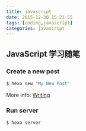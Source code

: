 ```yaml
---
title: javascript
date: 2015-12-30 15:21:55
tags: [coding,javascript]
categories: javascript
---
```



## JavaScript 学习随笔

### Create a new post

``` bash
$ hexo new "My New Post"
```

More info: [Writing](https://hexo.io/docs/writing.html)

### Run server

``` bash
$ hexo server
```

